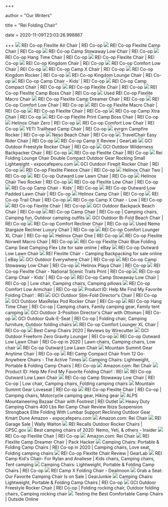 +++
        
author = "Our Writers"
        
title = "Rei Folding Chair"
        
date = 2020-11-09T23:03:26.998867
        
+++
[ ![](https://www.rei.com/media/product/148036)](https://www.rei.com/media/product/148036) REI Co-op Flexlite Air Chair | REI Co-op
[ ![](https://www.rei.com/media/74c92ca0-2cd4-4b62-8c5c-71a1d5340110?size=784x588)](https://www.rei.com/media/74c92ca0-2cd4-4b62-8c5c-71a1d5340110?size=784x588) REI Co-op Flexlite Camp Chair | REI Co-op
[ ![](https://www.rei.com/media/56aebba6-1fef-4cb4-a5c8-1d02a1609987?size=784x588)](https://www.rei.com/media/56aebba6-1fef-4cb4-a5c8-1d02a1609987?size=784x588) REI Co-op Camp Stowaway Low Chair | REI Co-op
[ ![](https://www.rei.com/media/b96b2508-7b01-4292-b84d-ab7f0e5cb565?size=784x588)](https://www.rei.com/media/b96b2508-7b01-4292-b84d-ab7f0e5cb565?size=784x588) REI Co-op Hang Time Chair | REI Co-op
[ ![](https://www.rei.com/media/7e266e22-5cbb-4802-9cd7-b6827ddca2dc?size=784x588)](https://www.rei.com/media/7e266e22-5cbb-4802-9cd7-b6827ddca2dc?size=784x588) REI Co-op Flexlite Chair | REI Co-op
[ ![](https://www.rei.com/media/6e24efe3-747f-48bc-8001-9eccbe6c4f06?size=784x588)](https://www.rei.com/media/6e24efe3-747f-48bc-8001-9eccbe6c4f06?size=784x588) REI Co-op Kingdom Chair | REI Co-op
[ ![](https://www.rei.com/media/cb3b4688-a411-46ac-8935-c1b9e212b3de?size=784x588)](https://www.rei.com/media/cb3b4688-a411-46ac-8935-c1b9e212b3de?size=784x588) REI Co-op Comfort Low Chair | REI Co-op
[ ![](https://www.rei.com/media/product/847136)](https://www.rei.com/media/product/847136) REI Co-op Camp X Chair | REI Co-op
[ ![](https://www.rei.com/media/654be5e0-0755-4fa4-b31a-d38629d02630?size=784x588)](https://www.rei.com/media/654be5e0-0755-4fa4-b31a-d38629d02630?size=784x588) REI Co-op Kingdom Rocker | REI Co-op
[ ![](https://www.rei.com/media/product/136448)](https://www.rei.com/media/product/136448) REI Co-op Kingdom Lounge Chair | REI Co-op
[ ![](https://www.rei.com/media/07558d83-9b99-4478-a9af-c45b5f22aba3?size=784x588)](https://www.rei.com/media/07558d83-9b99-4478-a9af-c45b5f22aba3?size=784x588) REI Co-op Camp Chair - Kids' | REI Co-op
[ ![](https://www.rei.com/media/365297e0-b2cb-40a7-89b4-65be3fa7aaaf?size=784x588)](https://www.rei.com/media/365297e0-b2cb-40a7-89b4-65be3fa7aaaf?size=784x588) REI Co-op Camp Compact Chair | REI Co-op
[ ![](https://www.rei.com/media/product/8772580009)](https://www.rei.com/media/product/8772580009) REI Co-op Flexlite Chair | REI Co-op
[ ![](https://www.rei.com/media/product/164383)](https://www.rei.com/media/product/164383) REI Co-op Flexlite Camp Boss Chair | REI Co-op
[ ![](https://www.rei.com/media/2e1b94ce-e639-4b5d-8717-3d773cfba5d6)](https://www.rei.com/media/2e1b94ce-e639-4b5d-8717-3d773cfba5d6) Used REI Co-op Flexlite Macro Chair
[ ![](https://www.rei.com/media/eb7f93b1-5201-4a1d-8dc0-928e779f2171?size=784x588)](https://www.rei.com/media/eb7f93b1-5201-4a1d-8dc0-928e779f2171?size=784x588) REI Co-op Flexlite Camp Dreamer Chair | REI Co-op
[ ![](https://www.rei.com/media/product/7652720017)](https://www.rei.com/media/product/7652720017) REI Co-op Comfort Low Chair | REI Co-op
[ ![](https://www.rei.com/media/product/114354)](https://www.rei.com/media/product/114354) REI Co-op Flexlite Macro Chair | REI Co-op
[ ![](https://www.rei.com/media/f9678c3f-8375-48bd-a2b9-0f9808566703?size=784x588)](https://www.rei.com/media/f9678c3f-8375-48bd-a2b9-0f9808566703?size=784x588) REI Co-op Flexlite Chair | REI Co-op
[ ![](https://www.rei.com/media/product/847137)](https://www.rei.com/media/product/847137) REI Co-op Camp Xtra Chair | REI Co-op
[ ![](https://www.rei.com/media/c7b4c358-3da3-4e70-a905-7c39e8c5f2fd?size=784x588)](https://www.rei.com/media/c7b4c358-3da3-4e70-a905-7c39e8c5f2fd?size=784x588) REI Co-op Flexlite Print Camp Boss Chair | REI Co-op
[ ![](https://www.rei.com/media/dc47d9eb-d3d8-4c1f-93e9-9e8a33d70f84?size=784x588)](https://www.rei.com/media/dc47d9eb-d3d8-4c1f-93e9-9e8a33d70f84?size=784x588) Helinox Chair Zero | REI Co-op
[ ![](https://www.rei.com/media/product/7652720025)](https://www.rei.com/media/product/7652720025) REI Co-op Comfort Low Chair | REI Co-op
[ ![](https://www.rei.com/media/a117111a-158a-4813-9b3e-26d84febc1a1?size=784x588)](https://www.rei.com/media/a117111a-158a-4813-9b3e-26d84febc1a1?size=784x588) YETI Trailhead Camp Chair | REI Co-op
[ ![](https://www.rei.com/media/product/8988930003)](https://www.rei.com/media/product/8988930003) evrgrn Campfire Rocker | REI Co-op
[ ![](https://www.rei.com/media/772c955c-9936-45ba-bf76-1421d67ab407?size=784x588)](https://www.rei.com/media/772c955c-9936-45ba-bf76-1421d67ab407?size=784x588) Neso Beach Chair | REI Co-op
[ ![](https://www.rei.com/media/34a6d4f9-6076-4100-89bb-a60dc70285e5?size=784x588)](https://www.rei.com/media/34a6d4f9-6076-4100-89bb-a60dc70285e5?size=784x588) TravelChair Easy Rider Chair | REI Co-op
[ ![](https://outdoorgearlab-mvnab3pwrvp3t0.stackpathdns.com/photos/20/42/325724_24622_L2.jpg)](https://outdoorgearlab-mvnab3pwrvp3t0.stackpathdns.com/photos/20/42/325724_24622_L2.jpg) REI Co-op Camp X Review | GearLab
[ ![](https://www.rei.com/media/888407c1-cebc-4eff-a649-bd5032260160?size=784x588)](https://www.rei.com/media/888407c1-cebc-4eff-a649-bd5032260160?size=784x588) GCI Outdoor Freestyle Rocker Chair | REI Co-op
[ ![](https://www.rei.com/media/a45d1bb7-d82f-4203-9471-f9a81f3f6a7e?size=784x588)](https://www.rei.com/media/a45d1bb7-d82f-4203-9471-f9a81f3f6a7e?size=784x588) GCI Outdoor Wilderness Backpacker Chair | REI Co-op
[ ![](https://www.rei.com/media/product/8772580011)](https://www.rei.com/media/product/8772580011) REI Co-op Flexlite Chair | REI Co-op
[ ![](https://www.expocafeperu.com/w/2020/02/rei-folding-lounge-chair-rei-double-folding-chair-rei-folding-chair-rei-compact-folding-chair.jpg)](https://www.expocafeperu.com/w/2020/02/rei-folding-lounge-chair-rei-double-folding-chair-rei-folding-chair-rei-compact-folding-chair.jpg) Rei Folding Lounge Chair Double Compact Outdoor Gear Rocking Small  Lightweight - expocafeperu.com
[ ![](https://www.rei.com/media/fa83b4ca-e3fa-4ef9-9ab5-a62c9668f01c?size=784x588)](https://www.rei.com/media/fa83b4ca-e3fa-4ef9-9ab5-a62c9668f01c?size=784x588) GCI Outdoor Firepit Rocker Chair | REI Co-op
[ ![](https://www.rei.com/media/43091fdd-e552-47c7-886c-9ff624428d4f?size=784x588)](https://www.rei.com/media/43091fdd-e552-47c7-886c-9ff624428d4f?size=784x588) REI Co-op Flexlite Fleece Chair | REI Co-op
[ ![](https://www.rei.com/media/0c2fcd13-3f61-4a67-92ed-039cbe6edb19?size=784x588)](https://www.rei.com/media/0c2fcd13-3f61-4a67-92ed-039cbe6edb19?size=784x588) Helinox Chair Two | REI Co-op
[ ![](https://www.rei.com/media/8db4e5f0-adf1-427c-a7ba-b26ab6e59fc7?size=784x588)](https://www.rei.com/media/8db4e5f0-adf1-427c-a7ba-b26ab6e59fc7?size=784x588) REI Co-op Outward Low Lawn Chair | REI Co-op
[ ![](https://www.rei.com/media/db5ccbb5-0b71-4e95-9eaa-689f55ecf939?size=784x588)](https://www.rei.com/media/db5ccbb5-0b71-4e95-9eaa-689f55ecf939?size=784x588) Helinox Chair Two Rocker | REI Co-op
[ ![](https://www.rei.com/media/a5bd174b-7044-4cee-b697-09a3ab35fdd1?size=784x588)](https://www.rei.com/media/a5bd174b-7044-4cee-b697-09a3ab35fdd1?size=784x588) REI Co-op Flexlite Low Chair | REI Co-op
[ ![](https://www.rei.com/media/product/8471890003)](https://www.rei.com/media/product/8471890003) REI Co-op Camp Chair - Kids' | REI Co-op
[ ![](https://www.rei.com/media/712626e5-1b6c-40ab-92cd-f998ceb8bdd0?size=784x588)](https://www.rei.com/media/712626e5-1b6c-40ab-92cd-f998ceb8bdd0?size=784x588) REI Co-op Outward Low Padded Lawn Chair | REI Co-op
[ ![](https://www.rei.com/media/52f5b541-81c5-41dd-97ee-92a42dc22947?size=784x588)](https://www.rei.com/media/52f5b541-81c5-41dd-97ee-92a42dc22947?size=784x588) Helinox Camp Chair | REI Co-op
[ ![](https://www.rei.com/media/cf32d93c-fde2-4a2d-97b3-3deb93ae9831?size=784x588)](https://www.rei.com/media/cf32d93c-fde2-4a2d-97b3-3deb93ae9831?size=784x588) REI Co-op Trail Chair | REI Co-op
[ ![](https://www.rei.com/media/017d8fe2-1c30-4e93-bc47-2240e34c048b?size=784x588)](https://www.rei.com/media/017d8fe2-1c30-4e93-bc47-2240e34c048b?size=784x588) REI Co-op Camp X Chair - Low | REI Co-op
[ ![](https://www.rei.com/media/product/8772580001)](https://www.rei.com/media/product/8772580001) REI Co-op Flexlite Chair | REI Co-op
[ ![](https://www.rei.com/media/abe518e3-ace4-40e5-8c29-d98b928e7d3a?size=784x588)](https://www.rei.com/media/abe518e3-ace4-40e5-8c29-d98b928e7d3a?size=784x588) GCI Outdoor Backpack Beach Chair | REI Co-op
[ ![](https://i.pinimg.com/originals/5d/5a/a1/5d5aa167d05fd6c93eb06d9d28471eea.jpg)](https://i.pinimg.com/originals/5d/5a/a1/5d5aa167d05fd6c93eb06d9d28471eea.jpg) REI Co-op Camp Chair | REI Co-op | Camping chairs, Camping fun, Outdoor  camping outfits
[ ![](https://www.rei.com/media/423442c8-2c55-486c-bdc2-6c27982db547?size=784x588)](https://www.rei.com/media/423442c8-2c55-486c-bdc2-6c27982db547?size=784x588) GCI Outdoor Bi-Fold Beach Chair | REI Co-op
[ ![](https://www.rei.com/media/60b90231-09fb-4249-bcde-a40d99c8751f?size=784x588)](https://www.rei.com/media/60b90231-09fb-4249-bcde-a40d99c8751f?size=784x588) REI Co-op Comfort Recliner Chair | REI Co-op
[ ![](https://www.rei.com/media/f9f6ec74-3858-4c51-8837-d51913bee269)](https://www.rei.com/media/f9f6ec74-3858-4c51-8837-d51913bee269) Used Nemo Stargaze Recliner Luxury Chair | REI Co-op
[ ![](https://www.rei.com/media/a0b8e217-b1a5-4b87-be84-e8a3c2f36bce?size=784x588)](https://www.rei.com/media/a0b8e217-b1a5-4b87-be84-e8a3c2f36bce?size=784x588) REI Co-op Comfort Lounger XL Chair | REI Co-op
[ ![](https://www.rei.com/media/d18037bf-dfcf-42bd-9568-170077cb68c1?size=784x588)](https://www.rei.com/media/d18037bf-dfcf-42bd-9568-170077cb68c1?size=784x588) Helinox Chair One | REI Co-op
[ ![](https://www.rei.com/media/67998104-5148-4f9a-b1ca-36d77c6726a4?size=784x588)](https://www.rei.com/media/67998104-5148-4f9a-b1ca-36d77c6726a4?size=784x588) REI Co-op Flexlite Norwell Macro Chair | REI Co-op
[ ![](https://i.ebayimg.com/images/g/QNoAAOSwtjtfeEsQ/s-l640.jpg)](https://i.ebayimg.com/images/g/QNoAAOSwtjtfeEsQ/s-l640.jpg) REI Co-op Flexlite Chair Blue Folding Camp Seat Camping Flex Lite for sale  online | eBay
[ ![](https://assets.weimgs.com/weimgs/ab/images/wcm/products/202021/0040/rei-co-op-outward-low-lawn-chair-9-c.jpg)](https://assets.weimgs.com/weimgs/ab/images/wcm/products/202021/0040/rei-co-op-outward-low-lawn-chair-9-c.jpg) REI Co-op Outward Low Lawn Chair
[ ![](https://i.ebayimg.com/images/g/4r0AAOSwgAZfX7lS/s-l640.jpg)](https://i.ebayimg.com/images/g/4r0AAOSwgAZfX7lS/s-l640.jpg) REI Flexlite Chair - Camping Backpacking for sale online | eBay
[ ![](https://www.rei.com/media/0efcecfa-3e3c-47b1-993c-d9f461d8a55f?size=784x588)](https://www.rei.com/media/0efcecfa-3e3c-47b1-993c-d9f461d8a55f?size=784x588) GCI Outdoor Everywhere Chair | REI Co-op
[ ![](https://www.rei.com/media/product/7652700002)](https://www.rei.com/media/product/7652700002) REI Co-op Camp Stowaway Low Chair | REI Co-op
[ ![](https://www.rei.com/media/e6d48f89-304a-4d21-93d6-a495c6a87626?size=784x588)](https://www.rei.com/media/e6d48f89-304a-4d21-93d6-a495c6a87626?size=784x588) Helinox Playa Chair | REI Co-op
[ ![](https://www.rei.com/media/b049ca98-c395-4635-8d5e-907f34d53d0b?size=784x588)](https://www.rei.com/media/b049ca98-c395-4635-8d5e-907f34d53d0b?size=784x588) REI Co-op Flexlite Chair - National Scenic Trails Print | REI Co-op
[ ![](https://www.rei.com/media/product/8471890002)](https://www.rei.com/media/product/8471890002) REI Co-op Camp Chair - Kids' | REI Co-op
[ ![](https://i.pinimg.com/originals/fc/91/d4/fc91d4d493d99d5a669b59b3e8218bc6.jpg)](https://i.pinimg.com/originals/fc/91/d4/fc91d4d493d99d5a669b59b3e8218bc6.jpg) REI Co-op Camp Stowaway Low Chair | REI Co-op | Low chair, Camping chairs,  Camping pillows
[ ![](https://www.rei.com/media/7b010d24-f2bd-46b7-ab63-c55ddd7f0f33?size=784x588)](https://www.rei.com/media/7b010d24-f2bd-46b7-ab63-c55ddd7f0f33?size=784x588) REI Co-op Comfort Low Armchair | REI Co-op
[ ![](https://preview.redd.it/wx00x1lngb451.jpg?width=4032&format=pjpg&auto=webp&s=71c2d7dc86b61aa57139531f0e738b5dd7e35692)](https://preview.redd.it/wx00x1lngb451.jpg?width=4032&format=pjpg&auto=webp&s=71c2d7dc86b61aa57139531f0e738b5dd7e35692) Product ID: Help Me Find My Favorite Folding Chair! : REI
[ ![](https://www.rei.com/media/5ba4e5e8-debc-40e9-8f78-4a09a7ac2ba1?size=784x588)](https://www.rei.com/media/5ba4e5e8-debc-40e9-8f78-4a09a7ac2ba1?size=784x588) GCI Outdoor Slim-Fold Director's Chair | REI Co-op
[ ![](https://www.rei.com/media/5023866c-3f83-4f9b-8593-a18cbf5c10db?size=784x588)](https://www.rei.com/media/5023866c-3f83-4f9b-8593-a18cbf5c10db?size=784x588) GCI Outdoor MaxRelax Pod Rocker Chair | REI Co-op
[ ![](https://i.pinimg.com/originals/61/2c/20/612c20a01640307cb2e5b679536b3d76.jpg)](https://i.pinimg.com/originals/61/2c/20/612c20a01640307cb2e5b679536b3d76.jpg) REI Co-op Hang Time Chair | REI Co-op | Camping chairs, Family camping  gear, Family tent camping
[ ![](https://www.rei.com/media/0f1894a5-ea87-4b91-b97a-294be3f4dcb7?size=784x588)](https://www.rei.com/media/0f1894a5-ea87-4b91-b97a-294be3f4dcb7?size=784x588) GCI Outdoor 3-Position Director's Chair with Ottoman | REI Co-op
[ ![](https://i.pinimg.com/originals/f0/34/90/f03490ba000204ec9a4aa57dc95972e7.jpg)](https://i.pinimg.com/originals/f0/34/90/f03490ba000204ec9a4aa57dc95972e7.jpg) GCI Outdoor Quik-E-Seat | REI Co-op | Folding chair, Camping furniture,  Outdoor folding chairs
[ ![](https://www.rei.com/media/product/765274)](https://www.rei.com/media/product/765274) REI Co-op Comfort Lounger XL Chair | REI Co-op
[ ![](https://d1b5h9psu9yexj.cloudfront.net/16125/REI-Camp-Chair---Kids---_20180907-190137_full.jpg)](https://d1b5h9psu9yexj.cloudfront.net/16125/REI-Camp-Chair---Kids---_20180907-190137_full.jpg) Best Camp Chairs 2020 | Reviews by Wirecutter
[ ![](https://www.rei.com/media/277e93bf-8b37-4cf5-8c75-ca6279f5fd6c?size=784x588)](https://www.rei.com/media/277e93bf-8b37-4cf5-8c75-ca6279f5fd6c?size=784x588) GCI Outdoor Freeform Zero Gravity Lounger | REI Co-op
[ ![](https://i.pinimg.com/474x/63/99/f3/6399f323746286b38e4a87d2329c9a37.jpg)](https://i.pinimg.com/474x/63/99/f3/6399f323746286b38e4a87d2329c9a37.jpg) REI Co-op Outward Low Lawn Chair | REI Co-op in 2020 | Lawn chairs, Camping  chairs, Low chair
[ ![](https://assets.weimgs.com/weimgs/ab/images/wcm/products/202021/0040/rei-co-op-outward-low-lawn-chair-6-c.jpg)](https://assets.weimgs.com/weimgs/ab/images/wcm/products/202021/0040/rei-co-op-outward-low-lawn-chair-6-c.jpg) REI Co-op Outward Low Lawn Chair
[ ![](https://www.rei.com/media/235d2451-f066-437e-a160-21d26217b3a2?size=784x588)](https://www.rei.com/media/235d2451-f066-437e-a160-21d26217b3a2?size=784x588) Mountain Summit Gear Anytime Chair | REI Co-op
[ ![](https://thumbor.thedailymeal.com/GTh7v6T9BTCNPHHdo7VTF04BaEI=//https://www.theactivetimes.com/sites/default/files/images/2%20-%20REI%20Camp%20Compact%20Chair_REI_ss.png)](https://thumbor.thedailymeal.com/GTh7v6T9BTCNPHHdo7VTF04BaEI=//https://www.theactivetimes.com/sites/default/files/images/2%20-%20REI%20Camp%20Compact%20Chair_REI_ss.png) REI Camp Compact Chair from 12 Go-Anywhere Chairs - The Active Times
[ ![](https://www.rei.com/media/product/128052)](https://www.rei.com/media/product/128052) Camping Chairs: Lightweight, Portable & Folding Camp Chairs | REI Co-op
[ ![](https://m.media-amazon.com/images/I/41r8GfITW9L._SS400_.jpg)](https://m.media-amazon.com/images/I/41r8GfITW9L._SS400_.jpg) Amazon.com: Rei Chair
[ ![](https://preview.redd.it/mxbkexxpgb451.jpg?width=3024&format=pjpg&auto=webp&s=2303239ec07945224f4cdbb8ecce7e17d42bf78c)](https://preview.redd.it/mxbkexxpgb451.jpg?width=3024&format=pjpg&auto=webp&s=2303239ec07945224f4cdbb8ecce7e17d42bf78c) Product ID: Help Me Find My Favorite Folding Chair! : REI
[ ![](https://assets.weimgs.com/weimgs/ab/images/wcm/products/202021/0040/rei-co-op-outward-low-lawn-chair-10-c.jpg)](https://assets.weimgs.com/weimgs/ab/images/wcm/products/202021/0040/rei-co-op-outward-low-lawn-chair-10-c.jpg) REI Co-op Outward Low Lawn Chair
[ ![](https://i.pinimg.com/originals/dd/43/46/dd4346b3905fdaa03d0ea86868c7ba5d.jpg)](https://i.pinimg.com/originals/dd/43/46/dd4346b3905fdaa03d0ea86868c7ba5d.jpg) REI Co-op Camp Stowaway Low Chair | REI Co-op | Low chair, Camping chairs, Folding  camping chairs
[ ![](https://www.rei.com/media/9c30f97b-1a11-49a1-babb-25aeb53350be?size=784x588)](https://www.rei.com/media/9c30f97b-1a11-49a1-babb-25aeb53350be?size=784x588) Mountain Summit Gear Loveseat | REI Co-op
[ ![](https://i.pinimg.com/originals/92/eb/a6/92eba6c74682456b0d52175aef2a9dca.jpg)](https://i.pinimg.com/originals/92/eb/a6/92eba6c74682456b0d52175aef2a9dca.jpg) REI Co-op Flexlite Chair | REI Co-op | Camping chairs, Motorcycle camping  gear, Hiking gear
[ ![](https://www.rei.com/media/db04d31e-c244-4864-9db9-b6d3d7b62212)](https://www.rei.com/media/db04d31e-c244-4864-9db9-b6d3d7b62212) ALPS Mountaineering Bazaar Chair with Footrest | REI Outlet
[ ![](https://www.expocafeperu.com/w/2019/12/heavy-duty-camping-chairs-400-lbs-rei-camp-chair-review-ibiza-suspension-chair-strongback-elite-folding-camping-chair-with-lumbar-support.jpg)](https://www.expocafeperu.com/w/2019/12/heavy-duty-camping-chairs-400-lbs-rei-camp-chair-review-ibiza-suspension-chair-strongback-elite-folding-camping-chair-with-lumbar-support.jpg) Heavy Duty Camping Chairs 400 Lbs Rei Camp Chair Review Ibiza Suspension  Strongback Elite Folding With Lumbar Support Reclining Outdoor Gear Kmart  Dune Amazon - expocafeperu.com
[ ![](https://m.media-amazon.com/images/I/81RsJxwUF8L._AC_UL320_.jpg)](https://m.media-amazon.com/images/I/81RsJxwUF8L._AC_UL320_.jpg) Amazon.com: Rei Chair
[ ![](https://wallywalton.files.wordpress.com/2013/12/image_4.jpeg)](https://wallywalton.files.wordpress.com/2013/12/image_4.jpeg) REI Garage Sale | Wally Walton
[ ![](https://www.cpsc.gov/s3fs-public/Recall.2016.16035.evrgrncampfirechair.jpg)](https://www.cpsc.gov/s3fs-public/Recall.2016.16035.evrgrncampfirechair.jpg) REI Recalls Outdoor Rocker Chairs | CPSC.gov
[ ![](https://i.insider.com/5e615da1a9f40c155d726384?width=1100&format=jpeg&auto=webp)](https://i.insider.com/5e615da1a9f40c155d726384?width=1100&format=jpeg&auto=webp) Best camping chairs of 2020: Nemo, Yeti, & others - Insider
[ ![](https://www.rei.com/media/product/8772580016)](https://www.rei.com/media/product/8772580016) REI Co-op Flexlite Chair | REI Co-op
[ ![](https://m.media-amazon.com/images/I/610qKSs75NL._AC_UY218_.jpg)](https://m.media-amazon.com/images/I/610qKSs75NL._AC_UY218_.jpg) Amazon.com: Rei Chair
[ ![](https://cdn.packhacker.com/2020/06/349d399f-rei-co-op-flexlite-camp-dreamer-chair.jpg)](https://cdn.packhacker.com/2020/06/349d399f-rei-co-op-flexlite-camp-dreamer-chair.jpg) REI Flexlite Camp Dreamer Chair | Pack Hacker
[ ![](https://i.pinimg.com/originals/be/e0/6c/bee06c488fb2f61cb6b9cc8e339c84cf.png)](https://i.pinimg.com/originals/be/e0/6c/bee06c488fb2f61cb6b9cc8e339c84cf.png) Camping Chairs: Portable & Folding Camp Chairs | REI Co-op in 2020 | Camping  chairs, Love seat, Folding camping chairs
[ ![](https://outdoorgearlab-mvnab3pwrvp3t0.stackpathdns.com/photos/16/9/282401_11869_M2.jpg)](https://outdoorgearlab-mvnab3pwrvp3t0.stackpathdns.com/photos/16/9/282401_11869_M2.jpg) REI Co-op Flexlite Chair Review | GearLab
[ ![](https://i.pinimg.com/originals/5a/7e/d9/5a7ed9723319eaa32b75ebec2b50c266.jpg)](https://i.pinimg.com/originals/5a/7e/d9/5a7ed9723319eaa32b75ebec2b50c266.jpg) REI Camp Kid's Chair- For Rylan and Analiese | Kids chairs, Camping chairs,  Tent camping
[ ![](https://www.rei.com/media/product/174101)](https://www.rei.com/media/product/174101) Camping Chairs: Lightweight, Portable & Folding Camp Chairs | REI Co-op
[ ![](https://imgcache.dealmoon.com/img.dealmoon.com/images/c/13/10/07/2qLtEMY.jpg_300_300_2_e150.jpg)](https://imgcache.dealmoon.com/img.dealmoon.com/images/c/13/10/07/2qLtEMY.jpg_300_300_2_e150.jpg) REI Camp X Folding Chair - Dealmoon
[ ![](https://s3.amazonaws.com/images.gearjunkie.com/uploads/2020/03/REI-Co-op-Camp-Xtra-Chair-700x419.jpg)](https://s3.amazonaws.com/images.gearjunkie.com/uploads/2020/03/REI-Co-op-Camp-Xtra-Chair-700x419.jpg) Grab a Seat: Our Favorite Camping Chair Is on Sale | GearJunkie
[ ![](https://www.rei.com/media/product/170879)](https://www.rei.com/media/product/170879) Camping Chairs: Lightweight, Portable & Folding Camp Chairs | REI Co-op
[ ![](https://i.pinimg.com/originals/3d/4c/e4/3d4ce4103e316da8290bae8f984bb69c.png)](https://i.pinimg.com/originals/3d/4c/e4/3d4ce4103e316da8290bae8f984bb69c.png) GCI Outdoor Freestyle Rocker Chair | REI Co-op | Folding rocking chair,  Outdoor folding chairs, Camping rocking chair
[ ![](https://www.outsideonline.com/sites/default/files/styles/img_600x600/public/2018/03/29/joe-jackson-gear-guy-camp-chair-test-rei-xtra_s.jpg?itok=EvEG-F9G)](https://www.outsideonline.com/sites/default/files/styles/img_600x600/public/2018/03/29/joe-jackson-gear-guy-camp-chair-test-rei-xtra_s.jpg?itok=EvEG-F9G) Testing the Best Comfortable Camp Chairs | Outside Online
